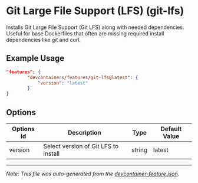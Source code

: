 
# Git Large File Support (LFS) (git-lfs)

Installs Git Large File Support (Git LFS) along with needed dependencies. Useful for base Dockerfiles that often are missing required install dependencies like git and curl.

## Example Usage

```json
"features": {
        "devcontainers/features/git-lfs@latest": {
            "version": "latest"
        }
}
```

## Options

| Options Id | Description | Type | Default Value |
|-----|-----|-----|-----|
| version | Select version of Git LFS to install | string | latest |

---

_Note: This file was auto-generated from the [devcontainer-feature.json](./devcontainer-feature.json)._
